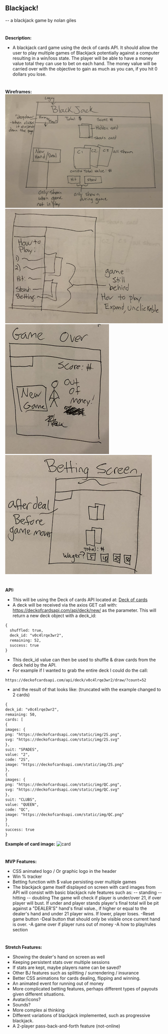 <!-- A working title for your app
Description .4-5 sentences summarizing the functionality of your app. Feel free to include what problem is your app solving.
Wireframes Wireframes showing your app's layout on desktop, tablet, and mobile. These can be as lo-fi or as hi-fi as you want. You can either to put these in the README or upload them to your repository.
API What API you want to use and what information you want to get from it. *You must show us a sample of actual data you retrieved from your API.
Features Write out what features you will need to build in order to meet MVP.
Stretch goals Stretch goals for additional / advanced features for when you complete your MVP. -->

<h2>Blackjack!</h2>

--  a blackjack game by nolan giles
#
<strong>Description:</strong>
- A blackjack card game using the deck of cards API.  It should allow the user to play multiple games of Blackjack potentially against a computer resulting in a win/loss state.  The player will be able to have a money value total they can use to bet on each hand.  The money value will be carried over with the objective to gain as much as you can, if you hit 0 dollars you lose.
#
<strong>Wireframes:</strong>
![Main Screen](wireframes/maingame1.png)
![how-to drop down](wireframes/howto.png)
![game over](wireframes/gameover.png)
![betting](wireframes/wager.png)
#
#

<strong>API:</strong>
- This will be using the Deck of cards API located at: [Deck of cards](https://deckofcardsapi.com/)
- A deck will be received via the axios GET call with:
https://deckofcardsapi.com/api/deck/new/
as the parameter. This will return a new deck object with a deck_id:
```
{
  shuffled: true,
  deck_id: "v0c4lrqe3wr2",
  remaining: 52,
  success: true
}
```
- This deck_id value can then be used to shuffle & draw cards from the deck held by the API.
- For example if I wanted to grab the entire deck I could do the call:
```
https://deckofcardsapi.com/api/deck/v0c4lrqe3wr2/draw/?count=52
```
- and the result of that looks like: (truncated with the example changed to 2 cards)
```
{
deck_id: "v0c4lrqe3wr2",
remaining: 50,
cards: [
{
images: {
png: "https://deckofcardsapi.com/static/img/2S.png",
svg: "https://deckofcardsapi.com/static/img/2S.svg"
},
suit: "SPADES",
value: "2",
code: "2S",
image: "https://deckofcardsapi.com/static/img/2S.png"
},
{
images: {
png: "https://deckofcardsapi.com/static/img/QC.png",
svg: "https://deckofcardsapi.com/static/img/QC.svg"
},
suit: "CLUBS",
value: "QUEEN",
code: "QC",
image: "https://deckofcardsapi.com/static/img/QC.png"
}
],
success: true
}
```
<strong>Example of card image:</strong>
![card](https://deckofcardsapi.com/static/img/QC.png)
#
#
<strong>MVP Features:</strong>
- CSS animated logo / Or graphic logo in the header
- Win % tracker
- Betting function with $ value persisting over multiple games
- The blackjack game itself displayed on screen with card images from API will consist with basic blackjack rule features such as:
-- standing
-- hitting
-- doubling
The game will check if player is under/over 21, if over player will bust. If under and player stands player's final total will be pit against a "DEALER'S" hand's final value., if higher or equal to the dealer's hand and under 21 player wins. If lower, player loses.
-Reset game button
-Deal button that should only be visible once current hand is over.
-A game over if player runs out of money
-A how to play/rules section
#
<strong>Stretch Features:</strong>
- Showing the dealer's hand on screen as well
- Keeping persistent stats over multiple sessions
- If stats are kept, maybe players name can be saved?
- Other BJ features such as splitting / surrendering / insurance
- Better CSS animations for cards dealing, flipping and winning.
- An animated event for running out of money
- More complicated betting features, perhaps different types of payouts given different situations.
- Avatar/icons?
- Sounds?
- More complex ai thinking
- Different variations of blackjack implemented, such as progressive blackjack.
- A 2-player pass-back-and-forth feature (not-online)